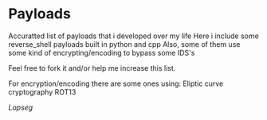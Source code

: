 # Payloads
Accuratted list of payloads that i developed over my life
Here i include some reverse_shell payloads built in python and cpp
Also, some of them use some kind of encrypting/encoding to bypass some IDS's

Feel free to fork it and/or help me increase this list.

For encryption/encoding there are some ones using:
Eliptic curve cryptography
ROT13



*Lopseg*
